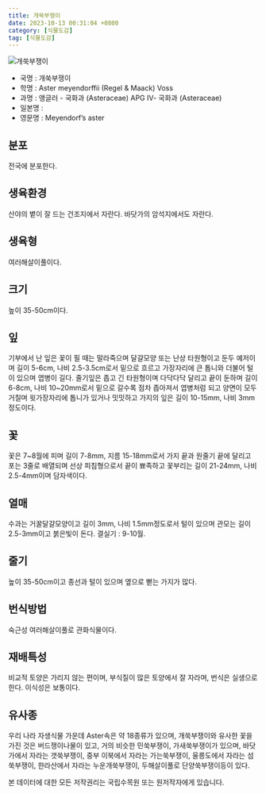 ```yaml
---
title: 개쑥부쟁이
date: 2023-10-13 00:31:04 +0800
category: [식물도감]
tag: [식물도감]
---
```




![개쑥부쟁이](/fileUpload/plants/basic/Compositae/Heteropappus/8120/1_th2.JPG)
- 국명 : 개쑥부쟁이
- 학명 : Aster meyendorffii (Regel & Maack) Voss
- 과명 : 앵글러 - 국화과 (Asteraceae) APG Ⅳ- 국화과 (Asteraceae)
- 일본명 : 
- 영문명 : Meyendorf’s aster


## 분포
전국에 분포한다.
## 생육환경
산야의 볕이 잘 드는 건조지에서 자란다. 바닷가의 암석지에서도 자란다.
## 생육형
여러해살이풀이다.
## 크기
높이 35-50cm이다.
## 잎
기부에서 난 잎은 꽃이 필 때는 말라죽으며 달걀모양 또는 난상 타원형이고 둔두 예저이며 길이 5-6cm, 나비 2.5-3.5cm로서 밑으로 흐르고 가장자리에 큰 톱니와 더불어 털이 있으며 엽병이 길다. 줄기잎은 좁고 긴 타원형이며 다닥다닥 달리고 끝이 둔하며 길이 6-8cm, 나비 10~20mm로서 밑으로 갈수록 점차 좁아져서 엽병처럼 되고 양면이 모두 거칠며 윗가장자리에 톱니가 있거나 밋밋하고 가지의 잎은 길이 10-15mm, 나비 3mm정도이다.
## 꽃
꽃은 7~8월에 피며 길이 7-8mm, 지름 15-18mm로서 가지 끝과 원줄기 끝에 달리고 포는 3줄로 배열되며 선상 피침형으로서 끝이 뾰족하고 꽃부리는 길이 21-24mm, 나비 2.5-4mm이며 담자색이다.
## 열매
수과는 거꿀달걀모양이고 길이 3mm, 나비 1.5mm정도로서 털이 있으며 관모는 길이 2.5-3mm이고 붉은빛이 돈다. 결실기 : 9-10월.
## 줄기
높이 35-50cm이고 종선과 털이 있으며 옆으로 뻗는 가지가 많다.
## 번식방법
숙근성 여러해살이풀로 관화식물이다.
## 재배특성
비교적 토양은 가리지 않는 편이며, 부식질이 많은 토양에서 잘 자라며, 번식은 실생으로 한다. 이식성은 보통이다.
## 유사종
우리 나라 자생식물 가운데 Aster속은 약 18종류가 있으며, 개쑥부쟁이와 유사한 꽃을 가진 것은 버드쟁이나물이 있고, 거의 비슷한 민쑥부쟁이, 가새쑥부쟁이가 있으며, 바닷가에서 자라는 갯쑥부쟁이, 중부 이북에서 자라는 가는쑥부쟁이, 울릉도에서 자라는 섬쑥부쟁이, 한라산에서 자라는 누운개쑥부쟁이, 두해살이풀로 단양쑥부쟁이등이 있다.






본 데이터에 대한 모든 저작권리는 국립수목원 또는 원저작자에게 있습니다.
